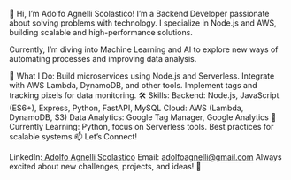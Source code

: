 👋 Hi, I’m Adolfo Agnelli Scolastico!
I’m a Backend Developer passionate about solving problems with technology. I specialize in Node.js and AWS, building scalable and high-performance solutions.

Currently, I’m diving into Machine Learning and AI to explore new ways of automating processes and improving data analysis.

🚀 What I Do:
Build microservices using Node.js and Serverless.
Integrate with AWS Lambda, DynamoDB, and other tools.
Implement tags and tracking pixels for data monitoring.
🛠️ Skills:
Backend: Node.js, JavaScript (ES6+), Express, Python, FastAPI, MySQL
Cloud: AWS (Lambda, DynamoDB, S3)
Data Analytics: Google Tag Manager, Google Analytics
🌱 Currently Learning:
Python, focus on Serverless tools.
Best practices for scalable systems
📫 Let’s Connect!

LinkedIn:[ Adolfo Agnelli Scolastico](https://www.linkedin.com/in/adolfo-agnelli-scolastico-15550b226/)
Email: adolfoagnelli@gmail.com
Always excited about new challenges, projects, and ideas! 🚀
